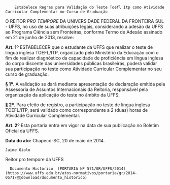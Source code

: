         Estabelece Regras para Validação do Teste Toefl Itp como Atividade Curricular Complementar no Curso de Graduação  

O REITOR *PRO TEMPORE* DA UNIVERSIDADE FEDERAL DA FRONTEIRA SUL - UFFS, no uso de suas atribuições legais, considerando a adesão da UFFS ao Programa Ciência sem Fronteiras, conforme Termo de Adesão assinado em 21 de junho de 2013, resolve:

 **Art. 1º** ESTABELECER que o estudante da UFFS que realizar o teste de língua inglesa TOEFL/ITP, organizado pelo Ministério da Educação com o fim de realizar diagnóstico da capacidade de proficiência em língua inglesa do corpo discente das universidades públicas brasileiras, poderá validar sua participação no teste como Atividade Curricular Complementar no seu curso de graduação.

 **§ 1º**. A validação se dará mediante apresentação de declaração emitida pela Assessoria de Assuntos Internacionais da Reitoria, responsável pela organização da aplicação do teste no âmbito da UFFS.

 **§ 2º**. Para efeito de registro, a participação no teste de língua inglesa TOEFL/ITP, será validado como correspondente a 2 (duas) horas de Atividade Curricular Complementar.

 **Art. 2º** Esta portaria entra em vigor na data de sua publicação no Boletim Oficial da UFFS.

  

   **Data do ato:** Chapecó-SC, 20 de maio de 2014.   
 

    Jaime Giolo   
 Reitor pro tempore da UFFS 

      Documento Histórico  [PORTARIA Nº 571/GR/UFFS/2014](https://www.uffs.edu.br/atos-normativos/portaria/gr/2014-0571/@@download/documento_historico)     
      